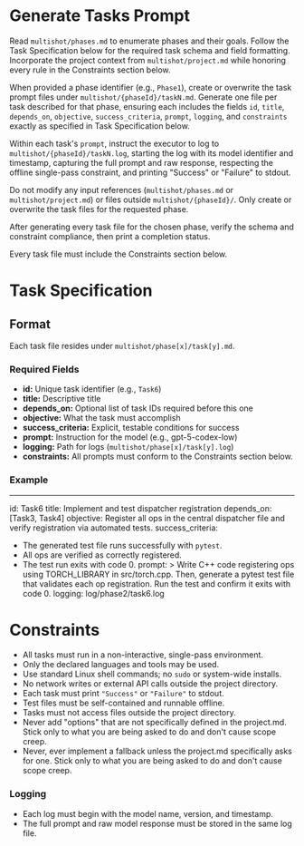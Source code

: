 # Generate Tasks Prompt

Read `multishot/phases.md` to enumerate phases and their goals. Follow the Task Specification below for the required task schema and field formatting. Incorporate the project context from `multishot/project.md` while honoring every rule in the Constraints section below.

When provided a phase identifier (e.g., `Phase1`), create or overwrite the task prompt files under `multishot/{phaseId}/taskN.md`. Generate one file per task described for that phase, ensuring each includes the fields `id`, `title`, `depends_on`, `objective`, `success_criteria`, `prompt`, `logging`, and `constraints` exactly as specified in Task Specification below.

Within each task's `prompt`, instruct the executor to log to `multishot/{phaseId}/taskN.log`, starting the log with its model identifier and timestamp, capturing the full prompt and raw response, respecting the offline single-pass constraint, and printing "Success" or "Failure" to stdout.

Do not modify any input references (`multishot/phases.md` or `multishot/project.md`) or files outside `multishot/{phaseId}/`. Only create or overwrite the task files for the requested phase.

After generating every task file for the chosen phase, verify the schema and constraint compliance, then print a completion status.

Every task file must include the Constraints section below.

# Task Specification

## Format
Each task file resides under `multishot/phase[x]/task[y].md`.

### Required Fields
- **id:** Unique task identifier (e.g., `Task6`)
- **title:** Descriptive title
- **depends_on:** Optional list of task IDs required before this one
- **objective:** What the task must accomplish
- **success_criteria:** Explicit, testable conditions for success
- **prompt:** Instruction for the model (e.g., gpt-5-codex-low)
- **logging:** Path for logs (`multishot/phase[x]/task[y].log`)
- **constraints:** All prompts must conform to the Constraints section below.

### Example
---
id: Task6
title: Implement and test dispatcher registration
depends_on: [Task3, Task4]
objective: Register all ops in the central dispatcher file and verify registration via automated tests.
success_criteria:
  - The generated test file runs successfully with `pytest`.
  - All ops are verified as correctly registered.
  - The test run exits with code 0.
prompt: >
  Write C++ code registering ops using TORCH_LIBRARY in src/torch.cpp.
  Then, generate a pytest test file that validates each op registration.
  Run the test and confirm it exits with code 0.
logging: log/phase2/task6.log

# Constraints

- All tasks must run in a non-interactive, single-pass environment.
- Only the declared languages and tools may be used.
- Use standard Linux shell commands; no `sudo` or system-wide installs.
- No network writes or external API calls outside the project directory.
- Each task must print `"Success"` or `"Failure"` to stdout.
- Test files must be self-contained and runnable offline.
- Tasks must not access files outside the project directory.
- Never add "options" that are not specifically defined in the project.md.  Stick only to what you are being asked to do and don't cause scope creep.
- Never, ever implement a fallback unless the project.md specifically asks for one.  Stick only to what you are being asked to do and don't cause scope creep.

### Logging
- Each log must begin with the model name, version, and timestamp.
- The full prompt and raw model response must be stored in the same log file.